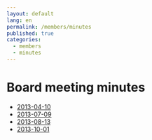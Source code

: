 ```yaml
---
layout: default
lang: en
permalink: /members/minutes
published: true
categories:
  - members
  - minutes
---
```


# Board meeting minutes

- [2013-04-10](/members/minutes/2013-04-10)
- [2013-07-09](/members/minutes/2013-07-09)
- [2013-08-13](/members/minutes/2013-08-13)
- [2013-10-01](/members/minutes/2013-10-01)


